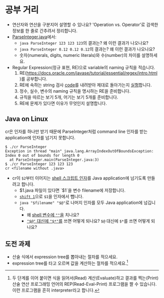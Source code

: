 # 공부 거리

- 연산자와 연산을 구분지어 설명할 수 있나요? 'Operation vs. Operator'로 검색한 정보를 한 줄로 간추려서 정리합니다.
- [ParseInteger.java](ParseInteger.java)에서:
    - `java ParseInteger 123 123 123`의 결과는? 왜 이런 결과가 나오나요?
    - `java ParseInteger 0.12 0.12 0.12`의 결과는? 왜 이런 결과가 나오나요?
    - 숫자(numerals, digits, numeric literals)와 수(number)의 차이를 설명하세요.
- Regular Expression(정규 표현, RE)으로 variable의 naming 규칙을 적습니다.
  1. RE(https://docs.oracle.com/javase/tutorial/essential/regex/intro.html)를 공부합니다.
  1. RE에 속하는 string 검사 [code][retest]를 내려받아 제대로 돌아가는지 [실험][regex]합니다.
  1. 정수, 실수, 변수의 naming 규칙을 명시하는 RE을 준비합니다.
  1. 규칙을 따르는 보기 5개, 어기는 보기 5개를 준비합니다.
  1. RE에 문제가 있다면 이유가 무엇인지 설명합니다.

## Java on Linux

cr은 인자를 하나만 받기 때문에 ParseInteger처럼 command line 인자를 받는 application에 인자를 넘기지 못합니다.

  ```console
  $ ./cr ParseInteger
  Exception in thread "main" java.lang.ArrayIndexOutOfBoundsException: Index 0 out of bounds for length 0
    at ParseInteger.main(ParseInteger.java:3)
  $ ./cr ParseInteger 123 123 123
  cr <filename without .java>
  ```

  - cr이 `$2`부터 이어지는 [shell 스크립트 인자][args]를 Java application에 넘기도록 만들려고 합니다.
    -  $1.java 파일이 있다면 `$1`을 변수 filename에 저장합니다.
    - [`shift 1`][shift]으로 `$1`을 인자에서 뺍니다.
    - `java "$filename" "$@"`로 나머지 인자를 모두 Java application에 넘깁니다.
      - 왜 [shell 변수에 `""`을][quotes] 치나요?
      - [`"$@"` 대신에 `"$*"`를][allargs] 쓰면 어떻게 되나요? `$@` 대신에 `$*`를 쓰면 어떻게 되나요?

## 도전 과제

- 산술 식에서 expression tree를 뽑아내는 절차를 적으세요.
- expression tree를 타고 오르며 값을 계산하는 절차를 적으세요.[^interpreter]

<!-- TODO: 사칙 연산을 할 수 있는 stack-based machine의 instruction set(byte code)을 주고, evaluation을 byte code로 번역하는 간단한 컴파일러를 만드는 문제를 여기서 또는 자료 구조를 가르치는 데서 내도 좋겠다.  -->

<!-- 링크 -->
[regex]: https://docs.oracle.com/javase/tutorial/essential/regex/char_classes.html
[retest]: https://docs.oracle.com/javase/tutorial/displayCode.html?code=https://docs.oracle.com/javase/tutorial/essential/regex/examples/RegexTestHarness.java
[args]: https://www.redhat.com/sysadmin/process-script-inputs
[shift]: https://unix.stackexchange.com/questions/174566/what-is-the-purpose-of-using-shift-in-shell-scripts
[quotes]:https://stackoverflow.com/questions/10067266/when-to-wrap-quotes-around-a-shell-variable
[allargs]:https://stackoverflow.com/questions/22589032/what-is-the-difference-between-and

<!-- 각주 -->
[^interpreter]: 두 단계를 이어 붙이면 식을 읽어서(Read) 계산(Evaluate)하고 결과를 찍는(Print) 산술 연산 프로그래밍 언어의 REP(Read-Eval-Print) 프로그램을 짤 수 있습니다. 이런 프로그램을 흔히 interpreter라고 합니다.
[^assignment]: '할당'이나 '배정' 연산자라고 하지 않고 assignment라고 씁니다. 글의 흐름에 따라서는 변수의 값을 바꾼다거나 고친다고 씁니다.
